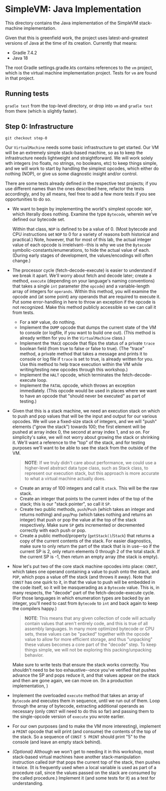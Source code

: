 # SimpleVM: Java Implementation
This directory contains the Java implementation of the SimpleVM stack-machine implementation.

Given that this is greenfield work, the project uses latest-and-greatest versions of Java at the time of its creation. Currently that means:

* Gradle 7.4.2
* Java 18

The root Gradle settings.gradle.kts contains references to the `vm` project, which is the virtual machine implementation project. Tests for `vm` are found in that project.

## Running tests
`gradle test` from the top-level directory, or drop into `vm` and `gradle test` from there (which is slightly faster).

## Step 0: Infrastructure
`git checkout step-0`

Our `VirtualMachine` needs some basic infrastructure to get started. Our VM will be an extremely simple stack-based machine, so as to keep the infrastructure needs lightweight and straightforward. We will work solely wth integers (no floats, no strings, no booleans, etc) to keep things simple, and we will work to start by handling the simplest opcodes, which either do nothing (NOP), or give us some diagnostic insight and/or control.

There are some tests already defined in the respective test projects; if you use different names than the ones described here, refactor the tests accordingly, and by all means, feel free to add a few more tests if you see opportunities to do so.

* We want to begin by implementing the world's simplest opcode: `NOP`, which literally does nothing. Examine the type `Bytecode`, wherein we've defined our bytecode set.

    Within that class, `NOP` is defined to be a value of 0. (Most bytecode and CPU instructions set `NOP` to 0 for a variety of reasons both historical and practical.) Note, however, that for most of this lab, the actual integer value of each opcode is irrelelvant--this is why we use the `Bytecode` symbolic-constants/enumerations, to hide the actual value of each. (During early stages of development, the values/encodings will often change.)

* The processor cycle (fetch-decode-execute) is easier to understand if we break it apart. We'll worry about fetch and decode later; create a method, `execute` (depending on your language's naming conventions) that takes a single `int` parameter (the `opcode`) and a variable-length array of integers for `operands`. Within this method, you will examine the opcode and (at some point) any operands that are required to execute it. Put some error-handling in here to throw an exception if the opcode is not recognized. Make this method publicly accessible so we can call it from tests.
    * For a `NOP` value, do nothing.
    * Implement the `DUMP` opcode that dumps the current state of the VM to console (or logfile, if you want to build one out). (This method is already written for you in the `VirtualMachine` class.)
    * Implement the `TRACE` opcode that flips the status of a private `trace` boolean field (from true to false or false to true). (The "trace" method, a private method that takes a message and prints it to console or log file if `trace` is set to true, is already written for you. Use this method to help trace execution within the VM while writing/testing new opcodes through this workshop.)
    * Implement the `HALT` opcode, which terminates the fetch-decode-execute loop.
    * Implement the `FATAL` opcode, which throws an exception immediately. (This opcode would be used in places where we want to have an opcode that "should never be executed" as part of testing.)

* Given that this is a stack machine, we need an execution stack on which to push and pop values that will be the input and output for our various opcodes. We will use a fixed-size stack of integers, and we will "push" elements ("grow the stack") towards 100; the first element will be pushed at array index 0, the second at array index 1, and so on. For simplicity's sake, we will not worry about growing the stack or shrinking it. We'll want a reference to the "top" of the stack, and for testing purposes we'll want to be able to see the stack from the outside of the VM.

    > **NOTE**: If we truly didn't care about performance, we could use a higher-level abstract data type class, such as Stack class, to represent our execution stack, but this approach is more accurate to what a virtual machine actually does.

    * Create an array of 100 integers and call it `stack`. This will be the raw stack. 
    * Create an integer that points to the current index of the top of the stack; this is our "stack pointer", so call it `SP`.
    * Create two public methods, `push`/`Push` (which takes an integer and returns nothing) and `pop`/`Pop` (which takes nothing and returns an integer) that push or pop the value at the top of the stack respectively. Make sure `SP` gets incremented or decremented correctly with each push or pop.
    * Create a public method/property (`getStack()`/`Stack`) that returns a copy of the current contents of the stack. For easier diagnostics, make sure to only return the part of the stack that is in use--so if the current SP is 2, only return elements 0 through 2 of the total stack. If the current SP is -1, then return an empty array (the stack is empty).

* Now let's put two of the core stack machine opcodes into place: `CONST`, which takes one operand containing a value to push onto the stack, and `POP`, which pops a value off the stack (and throws it away). Note that `CONST` has one quirk to it, in that the value to push will be embedded in the code itself, so it will be masquerading as a `Bytecode` value. This is, in many respects, the "decode" part of the fetch-decode-execute cycle. (For those languages in which enumeration types are backed by an integer, you'll need to cast from `Bytecode` to `int` and back again to keep the compilers happy.)

    > **NOTE**: This means that any given collection of code will actually contain values that aren't entirely code, and this is true of all assembly languages. In many more optimized bytecode or CPU sets, these values can be "packed" together with the opcode value to allow for more efficient storage, and thus "unpacking" these values becomes a core part of the "decode" step. To keep things simple, we will not be exploring this packing/unpacking behavior.

    Make sure to write tests that ensure the stack works correctly. You shouldn't need to be too exhaustive--once you've verified that pushes advance the SP and pops reduce it, and that values appear on the stack and then are gone again, we can move on. (In a production implementation, )

* Implement the overloaded `execute` method that takes an array of `Bytecode` and executes them in sequence, until we run out of them. Loop through the array of bytecode, extracting additional operands as necessary (only `CONST` will need to do this so far) and passing them to the single-opcode version of `execute` you wrote earlier.

* For our own purposes (and to make the VM more interesting), implement a `PRINT` opcode that will print (and consume) the contents of the top of the stack. So a sequence of `CONST 5 PRINT` should print "5" to the console (and leave an empty stack behind).

* *(Optional)* Although we won't get to needing it in this workshop, most stack-based virtual machines have another stack-manipulation instruction called `DUP` that pops the current top of the stack, then pushes it twice. (It is frequently used when a local variable is used as part of a procedure call, since the values passed on the stack are consumed by the called procedure.) Implement it (and some tests for it) as a test for understanding.
